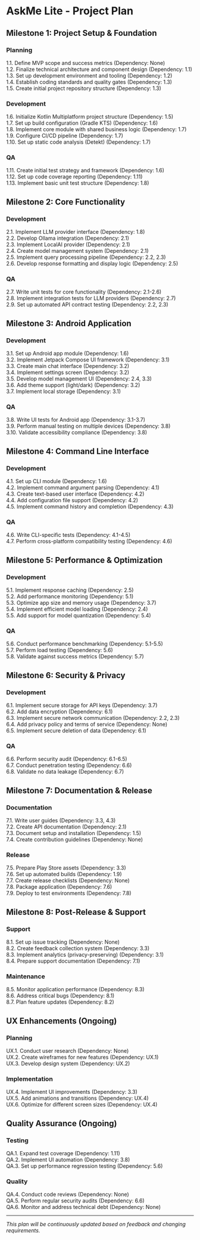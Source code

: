 # AskMe Lite - Project Plan

## Milestone 1: Project Setup & Foundation

### Planning
1.1. Define MVP scope and success metrics (Dependency: None)  
1.2. Finalize technical architecture and component design (Dependency: 1.1)  
1.3. Set up development environment and tooling (Dependency: 1.2)  
1.4. Establish coding standards and quality gates (Dependency: 1.3)  
1.5. Create initial project repository structure (Dependency: 1.3)  

### Development
1.6. Initialize Kotlin Multiplatform project structure (Dependency: 1.5)  
1.7. Set up build configuration (Gradle KTS) (Dependency: 1.6)  
1.8. Implement core module with shared business logic (Dependency: 1.7)  
1.9. Configure CI/CD pipeline (Dependency: 1.7)  
1.10. Set up static code analysis (Detekt) (Dependency: 1.7)  

### QA
1.11. Create initial test strategy and framework (Dependency: 1.6)  
1.12. Set up code coverage reporting (Dependency: 1.11)  
1.13. Implement basic unit test structure (Dependency: 1.8)  

## Milestone 2: Core Functionality

### Development
2.1. Implement LLM provider interface (Dependency: 1.8)  
2.2. Develop Ollama integration (Dependency: 2.1)  
2.3. Implement LocalAI provider (Dependency: 2.1)  
2.4. Create model management system (Dependency: 2.1)  
2.5. Implement query processing pipeline (Dependency: 2.2, 2.3)  
2.6. Develop response formatting and display logic (Dependency: 2.5)  

### QA
2.7. Write unit tests for core functionality (Dependency: 2.1-2.6)  
2.8. Implement integration tests for LLM providers (Dependency: 2.7)  
2.9. Set up automated API contract testing (Dependency: 2.2, 2.3)  

## Milestone 3: Android Application

### Development
3.1. Set up Android app module (Dependency: 1.6)  
3.2. Implement Jetpack Compose UI framework (Dependency: 3.1)  
3.3. Create main chat interface (Dependency: 3.2)  
3.4. Implement settings screen (Dependency: 3.2)  
3.5. Develop model management UI (Dependency: 2.4, 3.3)  
3.6. Add theme support (light/dark) (Dependency: 3.2)  
3.7. Implement local storage (Dependency: 3.1)  

### QA
3.8. Write UI tests for Android app (Dependency: 3.1-3.7)  
3.9. Perform manual testing on multiple devices (Dependency: 3.8)  
3.10. Validate accessibility compliance (Dependency: 3.8)  

## Milestone 4: Command Line Interface

### Development
4.1. Set up CLI module (Dependency: 1.6)  
4.2. Implement command argument parsing (Dependency: 4.1)  
4.3. Create text-based user interface (Dependency: 4.2)  
4.4. Add configuration file support (Dependency: 4.2)  
4.5. Implement command history and completion (Dependency: 4.3)  

### QA
4.6. Write CLI-specific tests (Dependency: 4.1-4.5)  
4.7. Perform cross-platform compatibility testing (Dependency: 4.6)  

## Milestone 5: Performance & Optimization

### Development
5.1. Implement response caching (Dependency: 2.5)  
5.2. Add performance monitoring (Dependency: 5.1)  
5.3. Optimize app size and memory usage (Dependency: 3.7)  
5.4. Implement efficient model loading (Dependency: 2.4)  
5.5. Add support for model quantization (Dependency: 5.4)  

### QA
5.6. Conduct performance benchmarking (Dependency: 5.1-5.5)  
5.7. Perform load testing (Dependency: 5.6)  
5.8. Validate against success metrics (Dependency: 5.7)  

## Milestone 6: Security & Privacy

### Development
6.1. Implement secure storage for API keys (Dependency: 3.7)  
6.2. Add data encryption (Dependency: 6.1)  
6.3. Implement secure network communication (Dependency: 2.2, 2.3)  
6.4. Add privacy policy and terms of service (Dependency: None)  
6.5. Implement secure deletion of data (Dependency: 6.1)  

### QA
6.6. Perform security audit (Dependency: 6.1-6.5)  
6.7. Conduct penetration testing (Dependency: 6.6)  
6.8. Validate no data leakage (Dependency: 6.7)  

## Milestone 7: Documentation & Release

### Documentation
7.1. Write user guides (Dependency: 3.3, 4.3)  
7.2. Create API documentation (Dependency: 2.1)  
7.3. Document setup and installation (Dependency: 1.5)  
7.4. Create contribution guidelines (Dependency: None)  

### Release
7.5. Prepare Play Store assets (Dependency: 3.3)  
7.6. Set up automated builds (Dependency: 1.9)  
7.7. Create release checklists (Dependency: None)  
7.8. Package application (Dependency: 7.6)  
7.9. Deploy to test environments (Dependency: 7.8)  

## Milestone 8: Post-Release & Support

### Support
8.1. Set up issue tracking (Dependency: None)  
8.2. Create feedback collection system (Dependency: 3.3)  
8.3. Implement analytics (privacy-preserving) (Dependency: 3.1)  
8.4. Prepare support documentation (Dependency: 7.1)  

### Maintenance
8.5. Monitor application performance (Dependency: 8.3)  
8.6. Address critical bugs (Dependency: 8.1)  
8.7. Plan feature updates (Dependency: 8.2)  

## UX Enhancements (Ongoing)

### Planning
UX.1. Conduct user research (Dependency: None)  
UX.2. Create wireframes for new features (Dependency: UX.1)  
UX.3. Develop design system (Dependency: UX.2)  

### Implementation
UX.4. Implement UI improvements (Dependency: 3.3)  
UX.5. Add animations and transitions (Dependency: UX.4)  
UX.6. Optimize for different screen sizes (Dependency: UX.4)  

## Quality Assurance (Ongoing)

### Testing
QA.1. Expand test coverage (Dependency: 1.11)  
QA.2. Implement UI automation (Dependency: 3.8)  
QA.3. Set up performance regression testing (Dependency: 5.6)  

### Quality
QA.4. Conduct code reviews (Dependency: None)  
QA.5. Perform regular security audits (Dependency: 6.6)  
QA.6. Monitor and address technical debt (Dependency: None)  

---
*This plan will be continuously updated based on feedback and changing requirements.*
